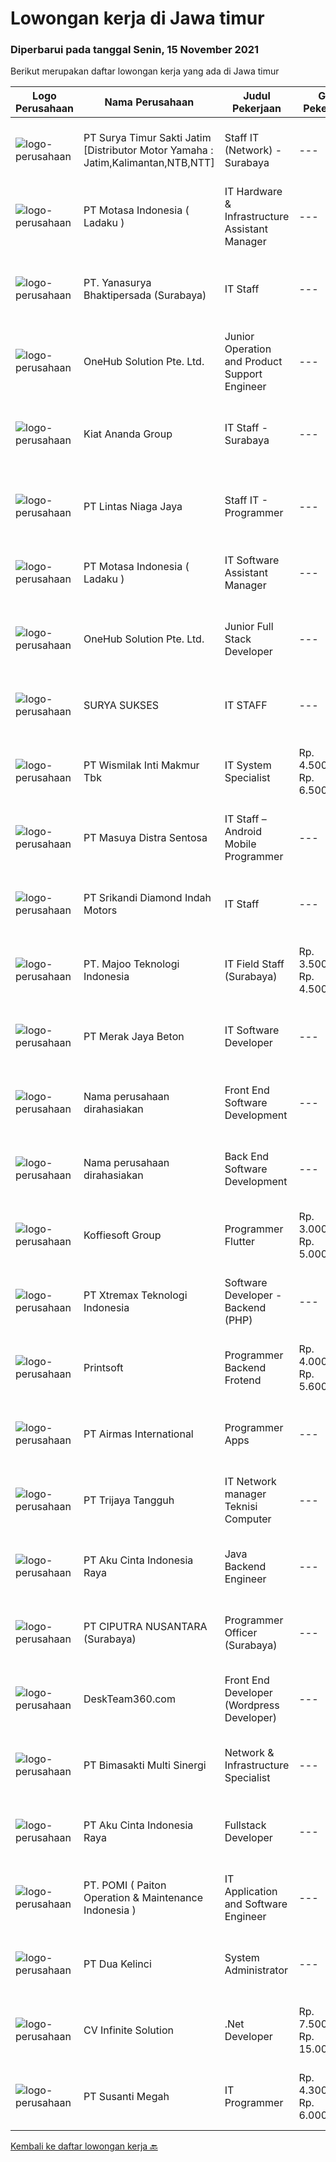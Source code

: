 
  # Lowongan kerja di Jawa timur

  ### Diperbarui pada tanggal Senin, 15 November 2021

  Berikut merupakan daftar lowongan kerja yang ada di Jawa timur

  |Logo Perusahaan | Nama Perusahaan | Judul Pekerjaan | Gaji Pekerjaan | Lokasi | Deskripsi | Tanggal diunggah | Pranala |
  | -------------- | --------------- | --------------- | --------- | --------- | -------------- | ------- | ----------- |
  |![logo-perusahaan](https://image-service-cdn.seek.com.au/516b9342ad147f68388719a6e25937b33079d494/ee4dce1061f3f616224767ad58cb2fc751b8d2dc)|PT Surya Timur Sakti Jatim [Distributor Motor Yamaha : Jatim,Kalimantan,NTB,NTT]|Staff IT (Network) - Surabaya|---|Surabaya|Kualifikasi : Usia Min. 23 Tahun Maks. 30 Tahun Pendidikan Minimal S1 Teknik Informatika/Ilmu Komputer Pengalaman Minimal 1 Tahun Menguasai hotoPshop,...|Senin, 15 November 2021|https://www.jobstreet.co.id/id/job/staff-it-network-surabaya-3689364?token=0~f81390ec-fd2a-4dcf-a1f3-8d8dfb0ceca7&sectionRank=1&jobId=jobstreet-id-job-3689364|
|![logo-perusahaan](https://image-service-cdn.seek.com.au/f21f727914f248ad77fc3d0c0b65830cc74d1b49/ee4dce1061f3f616224767ad58cb2fc751b8d2dc)|PT Motasa Indonesia ( Ladaku )|IT Hardware & Infrastructure Assistant Manager|---|Mojokerto|Kualifikasi : Pendidikan S1 Jurusan Teknik Informatika / Teknik Komputer Pengalaman Minimal 3 pada posisi IT Hardware &amp; Infrastructure Assistant...|Kamis, 11 November 2021|https://www.jobstreet.co.id/id/job/it-hardware-infrastructure-assistant-manager-3687077?token=0~f81390ec-fd2a-4dcf-a1f3-8d8dfb0ceca7&sectionRank=2&jobId=jobstreet-id-job-3687077|
|![logo-perusahaan](https://image-service-cdn.seek.com.au/9ebccb7519b44fbb1ce628b650139e8c4f0b5ed8/ee4dce1061f3f616224767ad58cb2fc751b8d2dc)|PT. Yanasurya Bhaktipersada (Surabaya)|IT Staff|---|Sidoarjo|Tugas: Memenuhi kebutuhan manajemen dalam pembuatan dan pengembangan program dengan mempertimbangkan kemudahan penggunanya (user friendly) Maintenance...|Sabtu, 13 November 2021|https://www.jobstreet.co.id/id/job/it-staff-3689013?token=0~f81390ec-fd2a-4dcf-a1f3-8d8dfb0ceca7&sectionRank=3&jobId=jobstreet-id-job-3689013|
|![logo-perusahaan](https://image-service-cdn.seek.com.au/53ee953a4214296f41191fe3a3e3aef5917117bc/ee4dce1061f3f616224767ad58cb2fc751b8d2dc)|OneHub Solution Pte. Ltd.|Junior Operation and Product Support Engineer|---|Kuta|Tugas utama: Bertanggung jawab atas kelancaran operasional production live server di cloud service (AWS) and cache servers di remote office sites....|Minggu, 14 November 2021|https://www.jobstreet.co.id/id/job/junior-operation-and-product-support-engineer-3680996?token=0~f81390ec-fd2a-4dcf-a1f3-8d8dfb0ceca7&sectionRank=4&jobId=jobstreet-id-job-3680996|
|![logo-perusahaan](https://image-service-cdn.seek.com.au/e18102cc3333e571339e497e26cddad0de121fd9/ee4dce1061f3f616224767ad58cb2fc751b8d2dc)|Kiat Ananda Group|IT Staff - Surabaya|---|Surabaya|PT. Kiat Ananda Coldstorage bergerak di bidang gudang penyimpanan berpendingin dan jasa transportasi, membutuhkan kandidat untuk posisi IT Staff untuk...|Kamis, 11 November 2021|https://www.jobstreet.co.id/id/job/it-staff-surabaya-3686402?token=0~f81390ec-fd2a-4dcf-a1f3-8d8dfb0ceca7&sectionRank=5&jobId=jobstreet-id-job-3686402|
|![logo-perusahaan](https://image-service-cdn.seek.com.au/2fe90de8cba217b8152919ece732530f5181e378/ee4dce1061f3f616224767ad58cb2fc751b8d2dc)|PT Lintas Niaga Jaya|Staff IT - Programmer|---|Surabaya|Kualifikasi: Minimal pendidikan S1 Sistem Informasi/Manajemen Informatika/atau setara Usia maksimal 28 tahun Berpengalaman sebagai programmer minimal...|Kamis, 11 November 2021|https://www.jobstreet.co.id/id/job/staff-it-programmer-3686570?token=0~f81390ec-fd2a-4dcf-a1f3-8d8dfb0ceca7&sectionRank=6&jobId=jobstreet-id-job-3686570|
|![logo-perusahaan](https://image-service-cdn.seek.com.au/f21f727914f248ad77fc3d0c0b65830cc74d1b49/ee4dce1061f3f616224767ad58cb2fc751b8d2dc)|PT Motasa Indonesia ( Ladaku )|IT Software Assistant Manager|---|Mojokerto|Kualifikasi : Pendidikan S1 Jurusan Teknik Informatika / Teknik Komputer/ Sistem Informasi Pengalaman Minimal 3 tahun pada posisi IT Software...|Kamis, 11 November 2021|https://www.jobstreet.co.id/id/job/it-software-assistant-manager-3687086?token=0~f81390ec-fd2a-4dcf-a1f3-8d8dfb0ceca7&sectionRank=7&jobId=jobstreet-id-job-3687086|
|![logo-perusahaan](https://image-service-cdn.seek.com.au/53ee953a4214296f41191fe3a3e3aef5917117bc/ee4dce1061f3f616224767ad58cb2fc751b8d2dc)|OneHub Solution Pte. Ltd.|Junior Full Stack Developer|---|Kuta|Duties and Responsibilities: Collaborate with other engineers to develop and deploy new features Design, build, and maintain our API’s Write...|Minggu, 14 November 2021|https://www.jobstreet.co.id/id/job/junior-full-stack-developer-3680946?token=0~f81390ec-fd2a-4dcf-a1f3-8d8dfb0ceca7&sectionRank=8&jobId=jobstreet-id-job-3680946|
|![logo-perusahaan](https://image-service-cdn.seek.com.au/950bd94c9222e05b83982e998d3f4443693265cc/ee4dce1061f3f616224767ad58cb2fc751b8d2dc)|SURYA SUKSES|IT STAFF|---|Jawa Timur|Kualifikasi : Pendidikan S1 Management Informatika / Teknik Informatika / Sistem Informasi Usia Maksimal 35 Tahun Memahami Microsoft Dynamics NAVISION...|Kamis, 11 November 2021|https://www.jobstreet.co.id/id/job/it-staff-3686238?token=0~f81390ec-fd2a-4dcf-a1f3-8d8dfb0ceca7&sectionRank=9&jobId=jobstreet-id-job-3686238|
|![logo-perusahaan](https://image-service-cdn.seek.com.au/021262e2a78c25ef96d01d23f3195c828ee6d47d/ee4dce1061f3f616224767ad58cb2fc751b8d2dc)|PT Wismilak Inti Makmur Tbk|IT System Specialist|Rp. 4.500.000-Rp. 6.500.000|Surabaya|Kualifikasi: Pendidikan S1/D4 (better D4) Teknik Computer atau Teknik Informatika Pengalaman minimal 2 tahun di network and system administration...|Jumat, 12 November 2021|https://www.jobstreet.co.id/id/job/it-system-specialist-3688056?token=0~f81390ec-fd2a-4dcf-a1f3-8d8dfb0ceca7&sectionRank=10&jobId=jobstreet-id-job-3688056|
|![logo-perusahaan](https://image-service-cdn.seek.com.au/ad7f7b1867b6a11553cbcdaa84a49d43e3e65279/ee4dce1061f3f616224767ad58cb2fc751b8d2dc)|PT Masuya Distra Sentosa|IT Staff – Android Mobile Programmer|---|Surabaya|Creating mobile applications with the Android programming language and creating a backend using php / Javascript Developing Java Desktop application...|Jumat, 12 November 2021|https://www.jobstreet.co.id/id/job/it-staff-android-mobile-programmer-3677225?token=0~f81390ec-fd2a-4dcf-a1f3-8d8dfb0ceca7&sectionRank=11&jobId=jobstreet-id-job-3677225|
|![logo-perusahaan](https://image-service-cdn.seek.com.au/814b5eb0d83ea1bc88b253c26663ab56a1ad26e6/ee4dce1061f3f616224767ad58cb2fc751b8d2dc)|PT Srikandi Diamond Indah Motors|IT Staff|---|Jakarta Raya|Analyze and interview user`s need and requirement to related application. Design and develop applications and web portals. Development are using .NET...|Rabu, 10 November 2021|https://www.jobstreet.co.id/id/job/it-staff-3685274?token=0~f81390ec-fd2a-4dcf-a1f3-8d8dfb0ceca7&sectionRank=12&jobId=jobstreet-id-job-3685274|
|![logo-perusahaan](https://image-service-cdn.seek.com.au/2a2c8a948d223cf92abbc34c9b4e6cee325386db/ee4dce1061f3f616224767ad58cb2fc751b8d2dc)|PT. Majoo Teknologi Indonesia|IT Field Staff (Surabaya)|Rp. 3.500.000-Rp. 4.500.000|Surabaya|Deskripsi Pekerjaan: Melakukan instalasi beserta pengaturan software dan hardware majoo. Memberikan edukasi (training) kepada staff / manager/ owner...|Selasa, 09 November 2021|https://www.jobstreet.co.id/id/job/it-field-staff-surabaya-3683848?token=0~f81390ec-fd2a-4dcf-a1f3-8d8dfb0ceca7&sectionRank=13&jobId=jobstreet-id-job-3683848|
|![logo-perusahaan](https://image-service-cdn.seek.com.au/86ac029296b2e0b3727a272d10fcedc441d5a09a/ee4dce1061f3f616224767ad58cb2fc751b8d2dc)|PT Merak Jaya Beton|IT Software Developer|---|Surabaya|Bertugas merancang program yang sesuai dengan kebutuhan perusahaan.  Kualifikasi : Usia Maksimal 35 Tahun Pendidikan minimal S1 / Diploma jurusan...|Kamis, 11 November 2021|https://www.jobstreet.co.id/id/job/it-software-developer-3686578?token=0~f81390ec-fd2a-4dcf-a1f3-8d8dfb0ceca7&sectionRank=14&jobId=jobstreet-id-job-3686578|
|![logo-perusahaan](https://us.123rf.com/450wm/pavelstasevich/pavelstasevich1811/pavelstasevich181101027/112815900-stock-vector-no-image-available-icon-flat-vector.jpg?ver=6)|Nama perusahaan dirahasiakan|Front End Software Development|---|Surabaya|Front End Development :Qualification:1.	Have experience minimum 1 years in Java Programming language2.	Basic Knowledge of Spring Boot...|Minggu, 14 November 2021|https://www.jobstreet.co.id/id/job/front-end-software-development-3680911?token=0~f81390ec-fd2a-4dcf-a1f3-8d8dfb0ceca7&sectionRank=15&jobId=jobstreet-id-job-3680911|
|![logo-perusahaan](https://us.123rf.com/450wm/pavelstasevich/pavelstasevich1811/pavelstasevich181101027/112815900-stock-vector-no-image-available-icon-flat-vector.jpg?ver=6)|Nama perusahaan dirahasiakan|Back End Software Development|---|Surabaya|Backend Application Development :Qualification:1.	Good knowledge in backend application development and unix2.	Go Lang programming language is...|Minggu, 14 November 2021|https://www.jobstreet.co.id/id/job/back-end-software-development-3681072?token=0~f81390ec-fd2a-4dcf-a1f3-8d8dfb0ceca7&sectionRank=16&jobId=jobstreet-id-job-3681072|
|![logo-perusahaan](https://image-service-cdn.seek.com.au/00a9fbeb5ae99de6ca5168f38c8b48f5a2b179a1/ee4dce1061f3f616224767ad58cb2fc751b8d2dc)|Koffiesoft Group|Programmer Flutter|Rp. 3.000.000-Rp. 5.000.000|Surabaya|Kualifikasi: Pengalaman minimal 1 tahun menggunakan Flutter Memahami akses hardware smartphone seperti kamera, gps, fingerprint Memahami REST API...|Sabtu, 13 November 2021|https://www.jobstreet.co.id/id/job/programmer-flutter-3672535?token=0~f81390ec-fd2a-4dcf-a1f3-8d8dfb0ceca7&sectionRank=17&jobId=jobstreet-id-job-3672535|
|![logo-perusahaan](https://image-service-cdn.seek.com.au/ce74a79d8ea261e54cdae65dc8035221535675cf/ee4dce1061f3f616224767ad58cb2fc751b8d2dc)|PT Xtremax Teknologi Indonesia|Software Developer - Backend (PHP)|---|Bandung|To reach the top of mountain, willpower and strong mentality are the key point. Like the troopers do, Xtremax require PHP team like a troopers to gain...|Sabtu, 13 November 2021|https://www.jobstreet.co.id/id/job/software-developer-backend-php-3679622?token=0~f81390ec-fd2a-4dcf-a1f3-8d8dfb0ceca7&sectionRank=18&jobId=jobstreet-id-job-3679622|
|![logo-perusahaan](https://image-service-cdn.seek.com.au/a90079fce62dbadba3aa64a84be18204a4bec09b/ee4dce1061f3f616224767ad58cb2fc751b8d2dc)|Printsoft|Programmer Backend Frotend|Rp. 4.000.000-Rp. 5.600.000|Surabaya|Kualifikasi: Background Pendidikan tidak diutamakan, lebih diutamakan pengalaman kerja Lampirkan Portofolio Project Setidaknya memiliki 1 tahun...|Sabtu, 13 November 2021|https://www.jobstreet.co.id/id/job/programmer-backend-frotend-3679825?token=0~f81390ec-fd2a-4dcf-a1f3-8d8dfb0ceca7&sectionRank=19&jobId=jobstreet-id-job-3679825|
|![logo-perusahaan](https://image-service-cdn.seek.com.au/8918a0f2af5e29233a3cf4ccc164802e88e1008a/ee4dce1061f3f616224767ad58cb2fc751b8d2dc)|PT Airmas International|Programmer Apps|---|Surabaya|Candidate must possess at least Bachelor's Degree in Computer Science/Information Technology or equivalent. At least 1 Year(s) of working experience...|Sabtu, 13 November 2021|https://www.jobstreet.co.id/id/job/programmer-apps-3679896?token=0~f81390ec-fd2a-4dcf-a1f3-8d8dfb0ceca7&sectionRank=20&jobId=jobstreet-id-job-3679896|
|![logo-perusahaan](https://image-service-cdn.seek.com.au/1d07caed8ee17b4d1569e40ea38fe02686695921/ee4dce1061f3f616224767ad58cb2fc751b8d2dc)|PT Trijaya Tangguh|IT Network manager Teknisi Computer|---|Surabaya|IT Infrastructure Management (Database &amp; Network: Microtic /LAN /WAN /Firewall /VPN /Ip Sec), RDBMS (MYSQL, SQL, NOSQL) Mengerti mikrotik...|Rabu, 10 November 2021|https://www.jobstreet.co.id/id/job/it-network-manager-teknisi-computer-3685080?token=0~f81390ec-fd2a-4dcf-a1f3-8d8dfb0ceca7&sectionRank=21&jobId=jobstreet-id-job-3685080|
|![logo-perusahaan](https://image-service-cdn.seek.com.au/981ced366d1441944edb20134fbf46e3c5ef06d6/ee4dce1061f3f616224767ad58cb2fc751b8d2dc)|PT Aku Cinta Indonesia Raya|Java Backend Engineer|---|Sidoarjo|Ensure that the work targets set by the Spv are met: on time &amp; with quality Collaborate &amp; assist other teams within / across directorates to...|Minggu, 14 November 2021|https://www.jobstreet.co.id/id/job/java-backend-engineer-3680094?token=0~f81390ec-fd2a-4dcf-a1f3-8d8dfb0ceca7&sectionRank=22&jobId=jobstreet-id-job-3680094|
|![logo-perusahaan](https://image-service-cdn.seek.com.au/8b575314dc0740730932af86db6368b95a04fc02/ee4dce1061f3f616224767ad58cb2fc751b8d2dc)|PT CIPUTRA NUSANTARA (Surabaya)|Programmer Officer (Surabaya)|---|Surabaya|Qualification: Bachelor’s degree in ICT / Computer Science with a minimum GPA of 3.00 Mastered the method of SDLC in creating web applications using...|Jumat, 12 November 2021|https://www.jobstreet.co.id/id/job/programmer-officer-surabaya-3687954?token=0~f81390ec-fd2a-4dcf-a1f3-8d8dfb0ceca7&sectionRank=23&jobId=jobstreet-id-job-3687954|
|![logo-perusahaan](https://image-service-cdn.seek.com.au/8c60eb5f89f0331dba1ac0de76cc5d35ae49c10a/ee4dce1061f3f616224767ad58cb2fc751b8d2dc)|DeskTeam360.com|Front End Developer (Wordpress Developer)|---|Malang|Requirement At least 1 Year(s) of working experience in the related field is required for this position. Have an excellent understanding of HTML, CSS,...|Sabtu, 13 November 2021|https://www.jobstreet.co.id/id/job/front-end-developer-wordpress-developer-3679520?token=0~f81390ec-fd2a-4dcf-a1f3-8d8dfb0ceca7&sectionRank=24&jobId=jobstreet-id-job-3679520|
|![logo-perusahaan](https://image-service-cdn.seek.com.au/3c3597528a656ba0a7299263a04fc9ed9cb02b85/ee4dce1061f3f616224767ad58cb2fc751b8d2dc)|PT Bimasakti Multi Sinergi|Network & Infrastructure Specialist|---|Sidoarjo|Manage everything related to Network &amp; Infrastucture in the company Manage Service Provider, Firewall rule Handling Operational &amp; Vendor...|Kamis, 11 November 2021|https://www.jobstreet.co.id/id/job/network-infrastructure-specialist-3687064?token=0~f81390ec-fd2a-4dcf-a1f3-8d8dfb0ceca7&sectionRank=25&jobId=jobstreet-id-job-3687064|
|![logo-perusahaan](https://image-service-cdn.seek.com.au/981ced366d1441944edb20134fbf46e3c5ef06d6/ee4dce1061f3f616224767ad58cb2fc751b8d2dc)|PT Aku Cinta Indonesia Raya|Fullstack Developer|---|Sidoarjo|Developing Front End &amp; Back End Application  Maintain Existing Application  Optimisse / monitoring Existing Application  Requirements: Bachelor...|Sabtu, 13 November 2021|https://www.jobstreet.co.id/id/job/fullstack-developer-3679051?token=0~f81390ec-fd2a-4dcf-a1f3-8d8dfb0ceca7&sectionRank=26&jobId=jobstreet-id-job-3679051|
|![logo-perusahaan](https://image-service-cdn.seek.com.au/dc8c507fcf7f6cf5b08695667dfc1f3330ac1f8f/ee4dce1061f3f616224767ad58cb2fc751b8d2dc)|PT. POMI ( Paiton Operation & Maintenance Indonesia )|IT Application and Software Engineer|---|Probolinggo|Duties and Responsibilities: Develops and maintain the improvement of software solutions based on business needs, conferring with users, studying...|Kamis, 11 November 2021|https://www.jobstreet.co.id/id/job/it-application-and-software-engineer-3676337?token=0~f81390ec-fd2a-4dcf-a1f3-8d8dfb0ceca7&sectionRank=27&jobId=jobstreet-id-job-3676337|
|![logo-perusahaan](https://image-service-cdn.seek.com.au/339d3e0b0c1ae837a917a17d968e0b711352fb16/ee4dce1061f3f616224767ad58cb2fc751b8d2dc)|PT Dua Kelinci|System Administrator|---|Surabaya|Tanggung jawab : Melakukan backup dan restore database Menjaga tingkat keamanan dan melakukan tuning kinerja server linux Merancang dan melakukan...|Kamis, 11 November 2021|https://www.jobstreet.co.id/id/job/system-administrator-3686908?token=0~f81390ec-fd2a-4dcf-a1f3-8d8dfb0ceca7&sectionRank=28&jobId=jobstreet-id-job-3686908|
|![logo-perusahaan](https://image-service-cdn.seek.com.au/56b5c687b70921e14aef5f4e25daf5f16805eb94/ee4dce1061f3f616224767ad58cb2fc751b8d2dc)|CV Infinite Solution|.Net Developer|Rp. 7.500.000-Rp. 15.000.000|Jakarta Raya|Works from home is our advantage, there's never been a better time to work from home Monday to Friday 9 Hours / day Having own PC / Laptop minimal...|Minggu, 14 November 2021|https://www.jobstreet.co.id/id/job/net-developer-3673788?token=0~f81390ec-fd2a-4dcf-a1f3-8d8dfb0ceca7&sectionRank=29&jobId=jobstreet-id-job-3673788|
|![logo-perusahaan](https://image-service-cdn.seek.com.au/a4bd21e797144fdcfd88d8631ab922a4fd37415e/ee4dce1061f3f616224767ad58cb2fc751b8d2dc)|PT Susanti Megah|IT Programmer|Rp. 4.300.000-Rp. 6.000.000|Surabaya|Perform system analysis and design. Examining and evaluating current SAP system features or functions module. Conduct research &amp; development on...|Kamis, 11 November 2021|https://www.jobstreet.co.id/id/job/it-programmer-3687010?token=0~f81390ec-fd2a-4dcf-a1f3-8d8dfb0ceca7&sectionRank=30&jobId=jobstreet-id-job-3687010|


  [Kembali ke daftar lowongan kerja 🔙](../README.md#daftar-lowongan-kerja)
  